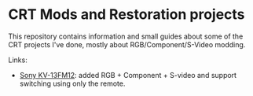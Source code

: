 # CRT Mods and Restoration projects

This repository contains information and small guides about some of the CRT projects I've done, mostly about RGB/Component/S-Video modding.

Links:

* [Sony KV-13FM12](./kv-13fm12_mod/13fm12_mod.md): added RGB + Component + S-video and support switching using only the remote.

